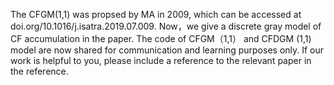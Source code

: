 The CFGM(1,1) was propsed by MA in 2009, which can be accessed at doi.org/10.1016/j.isatra.2019.07.009.
Now，we give a discrete gray model of CF accumulation in the paper. 
The code of CFGM（1,1） and CFDGM (1,1) model are now shared for communication and learning purposes only. If our work is helpful to you, please include a reference to the relevant paper in the reference.
